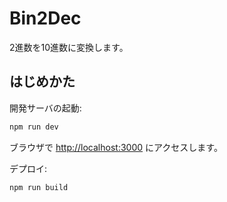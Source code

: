 # Bin2Dec
2進数を10進数に変換します。

## はじめかた

開発サーバの起動:

```bash
npm run dev
```

ブラウザで [http://localhost:3000](http://localhost:3000) にアクセスします。

デプロイ:

```bash
npm run build
```